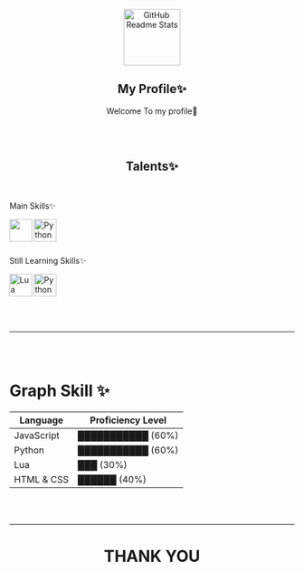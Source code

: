 <p align="center">
 <img width="100px" src="https://res.cloudinary.com/anuraghazra/image/upload/v1594908242/logo_ccswme.svg" align="center" alt="GitHub Readme Stats" />
 <h2 align="center">My Profile✨</h2>
 <p align="center">Welcome To my profile🌱</p>
 
<br>



<br>
<h2 align="center">Talents✨ </h2>
<br>
<p align="left">Main Skills✨ </p>


<a href="https://www.w3schools.com/js/" target="blank"><img align="left" src="https://upload.wikimedia.org/wikipedia/commons/6/6a/JavaScript-logo.png" height="40" width="40"/></a>

 <a href="https://www.python.org/" target="blank"><img align="left" src="https://djeqr6to3dedg.cloudfront.net/repo-logos/library/python/live/logo-1720462259584.png" alt="Python Languages" height="40" width="40"/></a>

<br>
<br>
<br>

 <p align="left">Still Learning Skills✨ </p>


 <a href="https://tailwindcss.com/" target="blank"><img align="center" src="https://tailwindcss.com/_next/static/media/tailwindcss-mark.3c5441fc7a190fb1800d4a5c7f07ba4b1345a9c8.svg" alt="Python Languages" height="40" width="40"/></a>
 <a href="https://www.lua.org/" target="blank"><img align="left" src="https://upload.wikimedia.org/wikipedia/commons/c/cf/Lua-Logo.svg" alt="Lua Languages" height="40" width="40"/></a>


<br>
<br>

___



<br>
<br>
<h1>Graph Skill ✨</h1>

| Language       | Proficiency Level          |
|----------------|----------------------------|
| JavaScript     | ███████████        (60%)    |
| Python         | ███████████        (60%)    |
| Lua            | ███               (30%)     |
| HTML & CSS     | ██████            (40%)     |
<br>
<br>

___

<h1 align="center"> THANK YOU </h1>
</p>
  </p>

<!--
**NexonKitsune/NexonKitsune** is a ✨ _special_ ✨ repository because its `README.md` (this file) appears on your GitHub profile.

Here are some ideas to get you started:

- 🔭 I’m currently working on ...
- 🌱 I’m currently learning ...
- 👯 I’m looking to collaborate on ...
- 🤔 I’m looking for help with ...
- 💬 Ask me about ...
- 📫 How to reach me: ...
- 😄 Pronouns: ...
- ⚡ Fun fact: ...
-->

